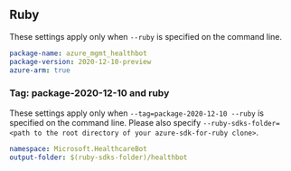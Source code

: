## Ruby

These settings apply only when `--ruby` is specified on the command line.

```yaml
package-name: azure_mgmt_healthbot
package-version: 2020-12-10-preview
azure-arm: true
```

### Tag: package-2020-12-10 and ruby

These settings apply only when `--tag=package-2020-12-10 --ruby` is specified on the command line.
Please also specify `--ruby-sdks-folder=<path to the root directory of your azure-sdk-for-ruby clone>`.

```yaml $(tag) == 'package-2020-12-10' && $(ruby)
namespace: Microsoft.HealthcareBot
output-folder: $(ruby-sdks-folder)/healthbot
```
